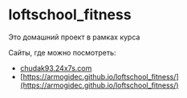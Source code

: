 # loftschool_fitness

Это домашний проект в рамках курса

Сайты, где можно посмотреть:
- [chudak93.24x7s.com](http://chudak93.24x7s.com/)
- [https://armogidec.github.io/loftschool_fitness/](https://armogidec.github.io/loftschool_fitness/)
